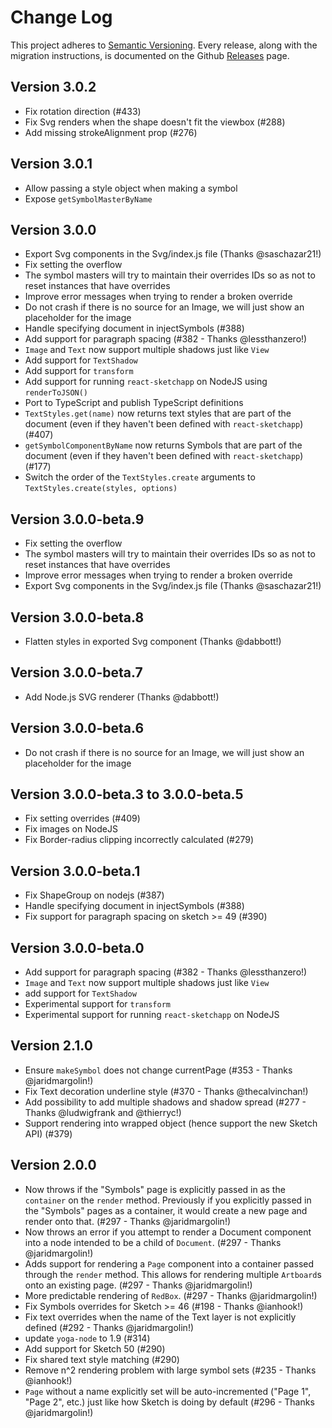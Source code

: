 # Change Log

This project adheres to [Semantic Versioning](http://semver.org/). Every release, along with the migration instructions, is documented on the Github [Releases](https://github.com/airbnb/react-sketchapp/releases) page.

## Version 3.0.2

- Fix rotation direction (#433)
- Fix Svg renders when the shape doesn't fit the viewbox (#288)
- Add missing strokeAlignment prop (#276)

## Version 3.0.1

- Allow passing a style object when making a symbol
- Expose `getSymbolMasterByName`

## Version 3.0.0

- Export Svg components in the Svg/index.js file (Thanks @saschazar21!)
- Fix setting the overflow
- The symbol masters will try to maintain their overrides IDs so as not to reset instances that have overrides
- Improve error messages when trying to render a broken override
- Do not crash if there is no source for an Image, we will just show an placeholder for the image
- Handle specifying document in injectSymbols (#388)
- Add support for paragraph spacing (#382 - Thanks @lessthanzero!)
- `Image` and `Text` now support multiple shadows just like `View`
- Add support for `TextShadow`
- Add support for `transform`
- Add support for running `react-sketchapp` on NodeJS using `renderToJSON()`
- Port to TypeScript and publish TypeScript definitions
- `TextStyles.get(name)` now returns text styles that are part of the document (even if they haven't been defined with `react-sketchapp`) (#407)
- `getSymbolComponentByName` now returns Symbols that are part of the document (even if they haven't been defined with `react-sketchapp`) (#177)
- Switch the order of the `TextStyles.create` arguments to `TextStyles.create(styles, options)`

## Version 3.0.0-beta.9

- Fix setting the overflow
- The symbol masters will try to maintain their overrides IDs so as not to reset instances that have overrides
- Improve error messages when trying to render a broken override
- Export Svg components in the Svg/index.js file (Thanks @saschazar21!)

## Version 3.0.0-beta.8

- Flatten styles in exported Svg component (Thanks @dabbott!)

## Version 3.0.0-beta.7

- Add Node.js SVG renderer (Thanks @dabbott!)

## Version 3.0.0-beta.6

- Do not crash if there is no source for an Image, we will just show an placeholder for the image

## Version 3.0.0-beta.3 to 3.0.0-beta.5

- Fix setting overrides (#409)
- Fix images on NodeJS
- Fix Border-radius clipping incorrectly calculated (#279)

## Version 3.0.0-beta.1

- Fix ShapeGroup on nodejs (#387)
- Handle specifying document in injectSymbols (#388)
- Fix support for paragraph spacing on sketch >= 49 (#390)

## Version 3.0.0-beta.0

- Add support for paragraph spacing (#382 - Thanks @lessthanzero!)
- `Image` and `Text` now support multiple shadows just like `View`
- add support for `TextShadow`
- Experimental support for `transform`
- Experimental support for running `react-sketchapp` on NodeJS

## Version 2.1.0

- Ensure `makeSymbol` does not change currentPage (#353 - Thanks @jaridmargolin!)
- Fix Text decoration underline style (#370 - Thanks @thecalvinchan!)
- Add possibility to add multiple shadows and shadow spread (#277 - Thanks @ludwigfrank and @thierryc!)
- Support rendering into wrapped object (hence support the new Sketch API) (#379)

## Version 2.0.0

- Now throws if the "Symbols" page is explicitly passed in as the `container` on the `render` method. Previously if you explicitly passed in the "Symbols" pages as a container, it would create a new page and render onto that. (#297 - Thanks @jaridmargolin!)
- Now throws an error if you attempt to render a Document component into a node intended to be a child of `Document`. (#297 - Thanks @jaridmargolin!)
- Adds support for rendering a `Page` component into a container passed through the `render` method. This allows for rendering multiple `Artboard`s onto an existing page. (#297 - Thanks @jaridmargolin!)
- More predictable rendering of `RedBox`. (#297 - Thanks @jaridmargolin!)
- Fix Symbols overrides for Sketch >= 46 (#198 - Thanks @ianhook!)
- Fix text overrides when the name of the Text layer is not explicitly defined (#292 - Thanks @jaridmargolin!)
- update `yoga-node` to 1.9 (#314)
- Add support for Sketch 50 (#290)
- Fix shared text style matching (#290)
- Remove n^2 rendering problem with large symbol sets (#235 - Thanks @ianhook!)
- `Page` without a name explicitly set will be auto-incremented ("Page 1", "Page 2", etc.) just like how Sketch is doing by default (#296 - Thanks @jaridmargolin!)
